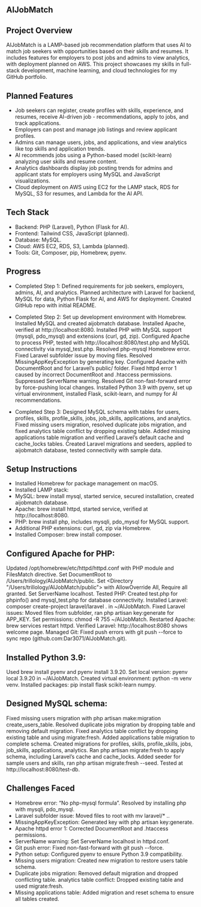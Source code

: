 ## AIJobMatch
## Project Overview
AIJobMatch is a LAMP-based job recommendation platform that uses AI to match job seekers with opportunities based on their skills and resumes. It includes features for employers to post jobs and admins to view analytics, with deployment planned on AWS. This project showcases my skills in full-stack development, machine learning, and cloud technologies for my GitHub portfolio.

## Planned Features
- Job seekers can register, create profiles with skills, experience, and resumes, receive AI-driven job - recommendations, apply to jobs, and track applications.
- Employers can post and manage job listings and review applicant profiles.
- Admins can manage users, jobs, and applications, and view analytics like top skills and application trends.
- AI recommends jobs using a Python-based model (scikit-learn) analyzing user skills and resume content.
- Analytics dashboards display job posting trends for admins and applicant stats for employers using MySQL and    JavaScript visualizations.
- Cloud deployment on AWS using EC2 for the LAMP stack, RDS for MySQL, S3 for resumes, and Lambda for the AI API.
## Tech Stack
- Backend: PHP (Laravel), Python (Flask for AI).
- Frontend: Tailwind CSS, JavaScript (planned).
- Database: MySQL.
- Cloud: AWS EC2, RDS, S3, Lambda (planned).
- Tools: Git, Composer, pip, Homebrew, pyenv.
## Progress
- Completed Step 1: Defined requirements for job seekers, employers, admins, AI, and analytics. Planned architecture with Laravel for backend, MySQL for data, Python Flask for AI, and AWS for deployment. Created GitHub repo with initial README.

- Completed Step 2: Set up development environment with Homebrew. Installed MySQL and created aijobmatch database. Installed Apache, verified at http://localhost:8080. Installed PHP with MySQL support (mysqli, pdo_mysql) and extensions (curl, gd, zip). Configured Apache to process PHP, tested with http://localhost:8080/test.php and MySQL connectivity via mysql_test.php. Resolved php-mysql Homebrew error. Fixed Laravel subfolder issue by moving files. Resolved MissingAppKeyException by generating key. Configured Apache with DocumentRoot and <Directory> for Laravel’s public/ folder. Fixed httpd error 1 caused by incorrect DocumentRoot and .htaccess permissions. Suppressed ServerName warning. Resolved Git non-fast-forward error by force-pushing local changes. Installed Python 3.9 with pyenv, set up virtual environment, installed Flask, scikit-learn, and numpy for AI recommendations.

- Completed Step 3: Designed MySQL schema with tables for users, profiles, skills, profile_skills, jobs, job_skills, applications, and analytics. Fixed missing users migration, resolved duplicate jobs migration, and fixed analytics table conflict by dropping existing table. Added missing applications table migration and verified Laravel’s default cache and cache_locks tables. Created Laravel migrations and seeders, applied to aijobmatch database, tested connectivity with sample data.
## Setup Instructions
- Installed Homebrew for package management on macOS.
- Installed LAMP stack:
- MySQL: brew install mysql, started service, secured installation, created aijobmatch database.
- Apache: brew install httpd, started service, verified at http://localhost:8080.
- PHP: brew install php, includes mysqli, pdo_mysql for MySQL support.
- Additional PHP extensions: curl, gd, zip via Homebrew.
- Installed Composer: brew install composer.
## Configured Apache for PHP:
Updated /opt/homebrew/etc/httpd/httpd.conf with PHP module and FilesMatch directive.
Set DocumentRoot to /Users/trillology/AIJobMatch/public.
Set <Directory "/Users/trillology/AIJobMatch/public"> with AllowOverride All, Require all granted.
Set ServerName localhost.
Tested PHP: Created test.php for phpinfo() and mysql_test.php for database connectivity.
Installed Laravel: composer create-project laravel/laravel . in ~/AIJobMatch.
Fixed Laravel issues: Moved files from subfolder, ran php artisan key:generate for APP_KEY.
Set permissions: chmod -R 755 ~/AIJobMatch.
Restarted Apache: brew services restart httpd.
Verified Laravel: http://localhost:8080 shows welcome page.
Managed Git: Fixed push errors with git push --force to sync repo (github.com:Dar3071/AIJobMatch.git).
## Installed Python 3.9:
Used brew install pyenv and pyenv install 3.9.20.
Set local version: pyenv local 3.9.20 in ~/AIJobMatch.
Created virtual environment: python -m venv venv.
Installed packages: pip install flask scikit-learn numpy.

## Designed MySQL schema:
Fixed missing users migration with php artisan make:migration create_users_table.
Resolved duplicate jobs migration by dropping table and removing default migration.
Fixed analytics table conflict by dropping existing table and using migrate:fresh.
Added applications table migration to complete schema.
Created migrations for profiles, skills, profile_skills, jobs, job_skills, applications, analytics.
Ran php artisan migrate:fresh to apply schema, including Laravel’s cache and cache_locks.
Added seeder for sample users and skills, ran php artisan migrate:fresh --seed.
Tested at http://localhost:8080/test-db.

## Challenges Faced
- Homebrew error: “No php-mysql formula”. Resolved by installing php with mysqli, pdo_mysql.
- Laravel subfolder issue: Moved files to root with mv laravel/* ..
- MissingAppKeyException: Generated key with php artisan key:generate.
- Apache httpd error 1: Corrected DocumentRoot and .htaccess permissions.
- ServerName warning: Set ServerName localhost in httpd.conf.
- Git push error: Fixed non-fast-forward with git push --force.
- Python setup: Configured pyenv to ensure Python 3.9 compatibility.
- Missing users migration: Created new migration to restore users table schema.
- Duplicate jobs migration: Removed default migration and dropped conflicting table.
  analytics table conflict: Dropped existing table and used migrate:fresh.
- Missing applications table: Added migration and reset schema to ensure all tables created.